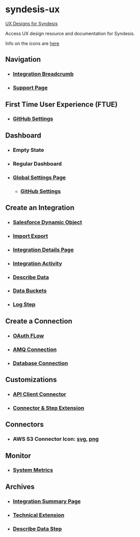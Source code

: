 # syndesis-ux
[UX Designs for Syndesis](https://syndesisio.github.io/syndesis-ux/)

Access UX design resource and documentation for Syndesis.

Info on the icons are [here](connections_icons/svg/README.md)

## Navigation
* ### [Integration Breadcrumb](designs/navigation/navigation_breadcrumb_integration.md)
* ### [Support Page](designs/support-page/support-page.md)

## First Time User Experience (FTUE)
* ### [GitHub Settings](designs/github-settings/github-settings.md)

## Dashboard
* ### Empty State
* ### Regular Dashboard
* ### [Global Settings Page](designs/global-settings-page/global_settings_page_overview.md)
  * ### [GitHub Settings](designs/github-settings/github-settings.md)

## Create an Integration
* ### [Salesforce Dynamic Object](designs/salesforceobjects/salesforceobjects.md)
* ### [Import Export](designs/importexport/importexport.md)
* ### [Integration Details Page](designs/integration_details/integration_details_page.md)
* ### [Integration  Activity](designs/integrationactivity/integrationactivity.md)
* ### [Describe Data](designs/describe-data/describe-data.md)
* ### [Data Buckets](designs/data-buckets/data-buckets.md)
* ### [Log Step](designs/logstep/logstep.md)


## Create a Connection
* ### [OAuth FLow](designs/oauth/oauth.md)
* ### [AMQ Connection](designs/amq/amq.md)
* ### [Database Connection](designs/databaseconnection/databaseconnection.md)

## Customizations
* ### [API Client Connector](designs/apiconnector/apiconnector.md)
* ### [Connector & Step Extension](designs/connector-step-extensions/connector-step-ext.md)

## Connectors
* ### AWS S3 Connector Icon: [svg](designs/aws-s3/icon/_iPaaS_ConnectionIcons_AWS-S3.svg), [png](designs/aws-s3/icon/aws-s3-icon-png.png)

## Monitor
* ### [System Metrics](designs/monitormetrics/monitormetrics.md)

## Archives
* ### [Integration Summary Page](designs/integrationsummary/integrationsummary.md)
* ### [Technical Extension](designs/technical_extensions/tech_ext.md)
* ### [Describe Data Step](designs/describedatastep/describedatastep.md)
